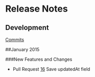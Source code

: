 # Release Notes

## Development

[Commits](https://github.com/stellar/stellar-wallet-js-sdk/commits/master)

##January 2015

###New Features and Changes

- Pull Request [16](https://github.com/stellar/stellar-wallet-js-sdk/pull/16) Save updatedAt field


